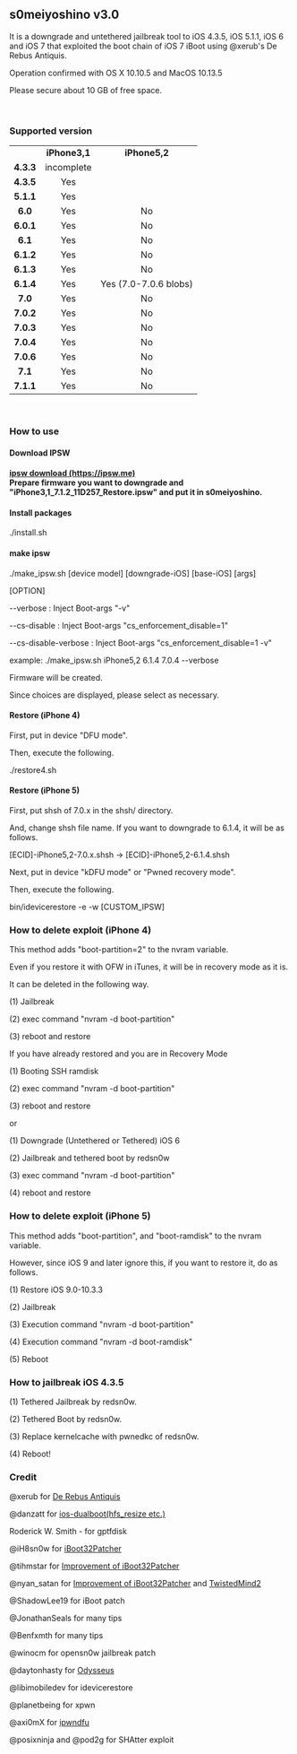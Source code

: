 <h2>s0meiyoshino v3.0</h2>
<p>It is a downgrade and untethered jailbreak tool to iOS 4.3.5, iOS 5.1.1, iOS 6 and iOS 7 that exploited the boot chain of iOS 7 iBoot using @xerub's De Rebus Antiquis.</p>
<p>Operation confirmed with OS X 10.10.5 and MacOS 10.13.5</p>
<p>Please secure about 10 GB of free space.</p>
<br/>
<h3>Supported version</h3>
<table style="border-collapse: collapse;" cellspacing="0" cellpadding="0">
    <tbody>
        <tr>
            <td>
                <p style="margin: 0.0px 0.0px 0.0px 0.0px; text-align: center;" align="center"> </p>
            </td>
            <td>
                <p style="margin: 0.0px 0.0px 0.0px 0.0px; text-align: center;" align="center"><strong>iPhone3,1</strong></span></p>
            </td>
            <td>
                <p style="margin: 0.0px 0.0px 0.0px 0.0px; text-align: center;" align="center"><strong>iPhone5,2</strong></span></p>
            </td>
        </tr>
        <tr>
            <td>
                <p style="margin: 0.0px 0.0px 0.0px 0.0px; text-align: center;" align="center"><strong>4.3.3</strong></span></p>
            </td>
            <td>
                <p style="margin: 0.0px 0.0px 0.0px 0.0px; text-align: center;" align="center">incomplete</span></p>
            </td>
            <td>
                <p style="margin: 0.0px 0.0px 0.0px 0.0px; text-align: center;" align="center"> </p>
            </td>
        </tr>
        <tr>
            <td>
                <p style="margin: 0.0px 0.0px 0.0px 0.0px; text-align: center;" align="center"><strong>4.3.5</strong></span></p>
            </td>
            <td>
                <p style="margin: 0.0px 0.0px 0.0px 0.0px; text-align: center;" align="center">Yes</span></p>
            </td>
            <td>
                <p style="margin: 0.0px 0.0px 0.0px 0.0px; text-align: center;" align="center"> </p>
            </td>
        </tr>
        <tr>
            <td>
                <p style="margin: 0.0px 0.0px 0.0px 0.0px; text-align: center;" align="center"><strong>5.1.1</strong></span></p>
            </td>
            <td>
                <p style="margin: 0.0px 0.0px 0.0px 0.0px; text-align: center;" align="center">Yes</span></p>
            </td>
            <td>
                <p style="margin: 0.0px 0.0px 0.0px 0.0px; text-align: center;" align="center"> </p>
            </td>
        </tr>
        <tr>
            <td>
                <p style="margin: 0.0px 0.0px 0.0px 0.0px; text-align: center;" align="center"><strong>6.0</strong></span></p>
            </td>
            <td>
                <p style="margin: 0.0px 0.0px 0.0px 0.0px; text-align: center;" align="center">Yes</span></p>
            </td>
            <td>
                <p style="margin: 0.0px 0.0px 0.0px 0.0px; text-align: center;" align="center">No</span></p>
            </td>
        </tr>
        <tr>
            <td>
                <p style="margin: 0.0px 0.0px 0.0px 0.0px; text-align: center;" align="center"><strong>6.0.1</strong></span></p>
            </td>
            <td>
                <p style="margin: 0.0px 0.0px 0.0px 0.0px; text-align: center;" align="center">Yes</span></p>
            </td>
            <td>
                <p style="margin: 0.0px 0.0px 0.0px 0.0px; text-align: center;" align="center">No</span></p>
            </td>
        </tr>
        <tr>
            <td>
                <p style="margin: 0.0px 0.0px 0.0px 0.0px; text-align: center;" align="center"><strong>6.1</strong></span></p>
            </td>
            <td>
                <p style="margin: 0.0px 0.0px 0.0px 0.0px; text-align: center;" align="center">Yes</span></p>
            </td>
            <td>
                <p style="margin: 0.0px 0.0px 0.0px 0.0px; text-align: center;" align="center">No</span></p>
            </td>
        </tr>
        <tr>
            <td>
                <p style="margin: 0.0px 0.0px 0.0px 0.0px; text-align: center;" align="center"><strong>6.1.2</strong></span></p>
            </td>
            <td>
                <p style="margin: 0.0px 0.0px 0.0px 0.0px; text-align: center;" align="center">Yes</span></p>
            </td>
            <td>
                <p style="margin: 0.0px 0.0px 0.0px 0.0px; text-align: center;" align="center">No</span></p>
            </td>
        </tr>
        <tr>
            <td>
                <p style="margin: 0.0px 0.0px 0.0px 0.0px; text-align: center;" align="center"><strong>6.1.3</strong></span></p>
            </td>
            <td>
                <p style="margin: 0.0px 0.0px 0.0px 0.0px; text-align: center;" align="center">Yes</span></p>
            </td>
            <td>
                <p style="margin: 0.0px 0.0px 0.0px 0.0px; text-align: center;" align="center">No</span></p>
            </td>
        </tr>
        <tr>
            <td>
                <p style="margin: 0.0px 0.0px 0.0px 0.0px; text-align: center;" align="center"><strong>6.1.4</strong></span></p>
            </td>
            <td>
                <p style="margin: 0.0px 0.0px 0.0px 0.0px; text-align: center;" align="center">Yes</span></p>
            </td>
            <td>
                <p style="margin: 0.0px 0.0px 0.0px 0.0px; text-align: center;" align="center">Yes (7.0-7.0.6 blobs)</span></p>
            </td>
        </tr>
        <tr>
            <td>
                <p style="margin: 0.0px 0.0px 0.0px 0.0px; text-align: center;" align="center"><strong>7.0</strong></span></p>
            </td>
            <td>
                <p style="margin: 0.0px 0.0px 0.0px 0.0px; text-align: center;" align="center">Yes</span></p>
            </td>
            <td>
                <p style="margin: 0.0px 0.0px 0.0px 0.0px; text-align: center;" align="center">No</span></p>
            </td>
        </tr>
        <tr>
            <td>
                <p style="margin: 0.0px 0.0px 0.0px 0.0px; text-align: center;" align="center"><strong>7.0.2</strong></span></p>
            </td>
            <td>
                <p style="margin: 0.0px 0.0px 0.0px 0.0px; text-align: center;" align="center">Yes</span></p>
            </td>
            <td>
                <p style="margin: 0.0px 0.0px 0.0px 0.0px; text-align: center;" align="center">No</span></p>
            </td>
        </tr>
        <tr>
            <td>
                <p style="margin: 0.0px 0.0px 0.0px 0.0px; text-align: center;" align="center"><strong>7.0.3</strong></span></p>
            </td>
            <td>
                <p style="margin: 0.0px 0.0px 0.0px 0.0px; text-align: center;" align="center">Yes</span></p>
            </td>
            <td>
                <p style="margin: 0.0px 0.0px 0.0px 0.0px; text-align: center;" align="center">No</span></p>
            </td>
        </tr>
        <tr>
            <td>
                <p style="margin: 0.0px 0.0px 0.0px 0.0px; text-align: center;" align="center"><strong>7.0.4</strong></span></p>
            </td>
            <td>
                <p style="margin: 0.0px 0.0px 0.0px 0.0px; text-align: center;" align="center">Yes</span></p>
            </td>
            <td>
                <p style="margin: 0.0px 0.0px 0.0px 0.0px; text-align: center;" align="center">No</span></p>
            </td>
        </tr>
        <tr>
            <td>
                <p style="margin: 0.0px 0.0px 0.0px 0.0px; text-align: center;" align="center"><strong>7.0.6</strong></span></p>
            </td>
            <td>
                <p style="margin: 0.0px 0.0px 0.0px 0.0px; text-align: center;" align="center">Yes</span></p>
            </td>
            <td>
                <p style="margin: 0.0px 0.0px 0.0px 0.0px; text-align: center;" align="center">No</span></p>
            </td>
        </tr>
        <tr>
            <td>
                <p style="margin: 0.0px 0.0px 0.0px 0.0px; text-align: center;" align="center"><strong>7.1</strong></span></p>
            </td>
            <td>
                <p style="margin: 0.0px 0.0px 0.0px 0.0px; text-align: center;" align="center">Yes</span></p>
            </td>
            <td>
                <p style="margin: 0.0px 0.0px 0.0px 0.0px; text-align: center;" align="center">No</span></p>
            </td>
        </tr>
        <tr>
            <td>
                <p style="margin: 0.0px 0.0px 0.0px 0.0px; text-align: center;" align="center"><strong>7.1.1</strong></span></p>
            </td>
            <td>
                <p style="margin: 0.0px 0.0px 0.0px 0.0px; text-align: center;" align="center">Yes</span></p>
            </td>
            <td>
                <p style="margin: 0.0px 0.0px 0.0px 0.0px; text-align: center;" align="center">No</span></p>
            </td>
        </tr>
    </tbody>
</table>
<br/>
<h3>How to use</h3>
<h4>Download IPSW<h4/>
<a href="https://ipsw.me">ipsw download (https://ipsw.me)</a><br/>
Prepare firmware you want to downgrade and "iPhone3,1_7.1.2_11D257_Restore.ipsw" and put it in s0meiyoshino.<br/>
<p></p>
<h4>Install packages</h4>
./install.sh<br/>
<p></p>
<h4>make ipsw</h4>
<p>./make_ipsw.sh [device model] [downgrade-iOS] [base-iOS] [args]<br/>
<p></p>
<p>[OPTION]</p>
<p>--verbose                 : Inject Boot-args "-v"</p>
<p>--cs-disable              : Inject Boot-args "cs_enforcement_disable=1"</p>
<p>--cs-disable-verbose      : Inject Boot-args "cs_enforcement_disable=1 -v"</p>
<p></p>
<p>example: ./make_ipsw.sh iPhone5,2 6.1.4 7.0.4 --verbose</p>
<p>Firmware will be created.</p>
<p>Since choices are displayed, please select as necessary.</p>
<p></p>
<h4>Restore (iPhone 4)</h4>
<p>First, put in device "DFU mode".</p>
<p>Then, execute the following.</p>
<p>./restore4.sh</p>
<p></p>
<h4>Restore (iPhone 5)</h4>
<p>First, put shsh of 7.0.x in the shsh/ directory.</p>
<p>And, change shsh file name. If you want to downgrade to 6.1.4, it will be as follows.</p>
<p>[ECID]-iPhone5,2-7.0.x.shsh -> [ECID]-iPhone5,2-6.1.4.shsh</p>
<p></p>
<p>Next, put in device "kDFU mode" or "Pwned recovery mode".</p>
<p>Then, execute the following.</p>
<p>bin/idevicerestore -e -w [CUSTOM_IPSW]</p>
<p></p>
<h3>How to delete exploit (iPhone 4)</h3>
<p>This method adds "boot-partition=2" to the nvram variable.</p>
<p>Even if you restore it with OFW in iTunes, it will be in recovery mode as it is.</p>
<p></p>
<p>It can be deleted in the following way.</p>
<p>(1) Jailbreak</p>
<p>(2) exec command "nvram -d boot-partition"</p>
<p>(3) reboot and restore</p>
<p></p>
<p>If you have already restored and you are in Recovery Mode</p>
<p>(1) Booting SSH ramdisk</p>
<p>(2) exec command "nvram -d boot-partition"</p>
<p>(3) reboot and restore</p>
<p>or</p>
<p>(1) Downgrade (Untethered or Tethered) iOS 6</p>
<p>(2) Jailbreak and tethered boot by redsn0w</p>
<p>(3) exec command "nvram -d boot-partition"</p>
<p>(4) reboot and restore</p>
<p></p>
<h3>How to delete exploit (iPhone 5)</h3>
<p>This method adds "boot-partition", and "boot-ramdisk" to the nvram variable.</p>
<p>However, since iOS 9 and later ignore this, if you want to restore it, do as follows.</p>
<p>(1) Restore iOS 9.0-10.3.3</p>
<p>(2) Jailbreak</p>
<p>(3) Execution command "nvram -d boot-partition"</p>
<p>(4) Execution command "nvram -d boot-ramdisk"</p>
<p>(5) Reboot</p>
<p></p>
<h3>How to jailbreak iOS 4.3.5</h3>
<p>(1) Tethered Jailbreak by redsn0w.</p>
<p>(2) Tethered Boot by redsn0w.</p>
<p>(3) Replace kernelcache with pwnedkc of redsn0w.</p>
<p>(4) Reboot!</p>
<p></p>
<h3>Credit</h3>
<p>@xerub for <a href="https://xerub.github.io/ios/iboot/2018/05/10/de-rebus-antiquis.html">De Rebus Antiquis</a></p>
<p>@danzatt for <a href="https://github.com/danzatt/ios-dualboot">ios-dualboot(hfs_resize etc.)</a></p>
<p>Roderick W. Smith - for gptfdisk</p>
<p>@iH8sn0w for <a href="https://github.com/iH8sn0w/iBoot32Patcher">iBoot32Patcher</a></p>
<p>@tihmstar for <a href="https://github.com/tihmstar/iBoot32Patcher">Improvement of iBoot32Patcher</a></p>
<p>@nyan_satan for <a href="https://github.com/NyanSatan/iBoot32Patcher">Improvement of iBoot32Patcher</a> and <a href="https://github.com/NyanSatan/TwistedMind2">TwistedMind2</a></p>
<p>@ShadowLee19 for iBoot patch</p>
<p>@JonathanSeals for many tips</p>
<p>@Benfxmth for many tips</p>
<p>@winocm for opensn0w jailbreak patch</p>
<p>@daytonhasty for <a href="https://dayt0n.com/articles/Odysseus/">Odysseus</a></p>
<p>@libimobiledev for idevicerestore</p>
<p>@planetbeing for xpwn</p>
<p>@axi0mX for <a href="https://github.com/axi0mX/ipwndfu">ipwndfu</a></p>
<p>@posixninja and @pod2g for SHAtter exploit</p>
<br/>
